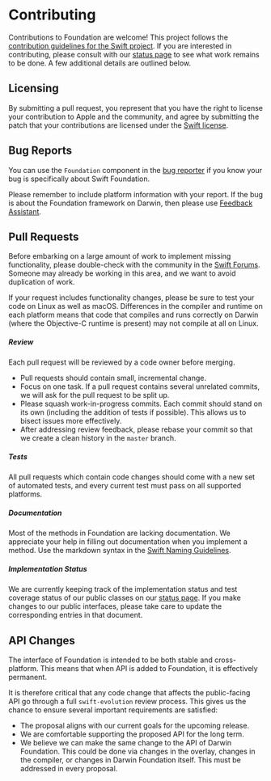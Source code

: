 # Contributing

Contributions to Foundation are welcome! This project follows the [contribution guidelines for the Swift project](https://swift.org/contributing/#contributing-code). If you are interested in contributing, please consult with our [status page](Docs/Status.md) to see what work remains to be done. A few additional details are outlined below.

## Licensing

By submitting a pull request, you represent that you have the right to license your contribution to Apple and the community, and agree by submitting the patch that your contributions are licensed under the [Swift license](https://swift.org/LICENSE.txt).


## Bug Reports

You can use the `Foundation` component in the [bug reporter](https://bugs.swift.org) if you know your bug is specifically about Swift Foundation.

Please remember to include platform information with your report. If the bug is about the Foundation framework on Darwin, then please use [Feedback Assistant](https://feedbackassistant.apple.com).

## Pull Requests

Before embarking on a large amount of work to implement missing functionality, please double-check with the community in the [Swift Forums](https://forums.swift.org/). Someone may already be working in this area, and we want to avoid duplication of work.

If your request includes functionality changes, please be sure to test your code on Linux as well as macOS. Differences in the compiler and runtime on each platform means that code that compiles and runs correctly on Darwin (where the Objective-C runtime is present) may not compile at all on Linux.

##### Review

Each pull request will be reviewed by a code owner before merging.

* Pull requests should contain small, incremental change.
* Focus on one task. If a pull request contains several unrelated commits, we will ask for the pull request to be split up.
* Please squash work-in-progress commits. Each commit should stand on its own (including the addition of tests if possible). This allows us to bisect issues more effectively.
* After addressing review feedback, please rebase your commit so that we create a clean history in the `master` branch.

##### Tests

All pull requests which contain code changes should come with a new set of automated tests, and every current test must pass on all supported platforms.

##### Documentation

Most of the methods in Foundation are lacking documentation. We appreciate your help in filling out documentation when you implement a method. Use the markdown syntax in the [Swift Naming Guidelines](https://swift.org/documentation/api-design-guidelines.html#write-doc-comment).

##### Implementation Status
We are currently keeping track of the implementation status and test coverage status of our public classes on our [status page](Docs/Status.md). If you make changes to our public interfaces, please take care to update the corresponding entries in that document.

## API Changes

The interface of Foundation is intended to be both stable and cross-platform. This means that when API is added to Foundation, it is effectively permanent.

It is therefore critical that any code change that affects the public-facing API go through a full  `swift-evolution` review process. This gives us the chance to ensure several important requirements are satisfied:

* The proposal aligns with our current goals for the upcoming release.
* We are comfortable supporting the proposed API for the long term.
* We believe we can make the same change to the API of Darwin Foundation. This could be done via changes in the overlay, changes in the compiler, or changes in Darwin Foundation itself. This must be addressed in every proposal.
